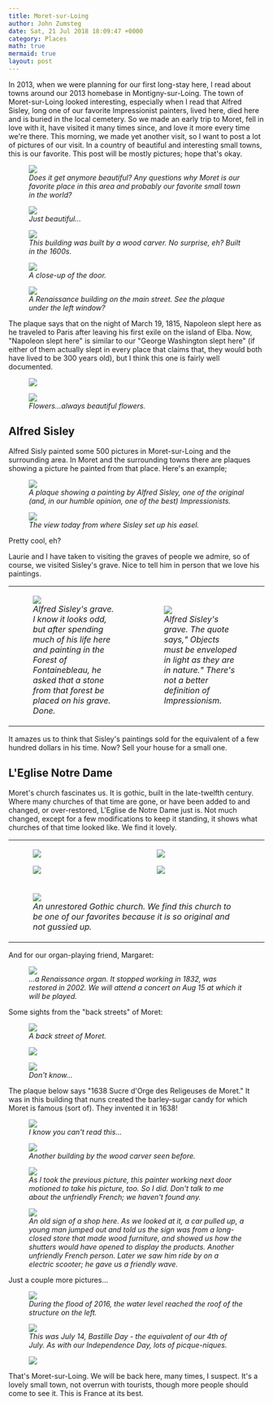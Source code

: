 ```yaml
---
title: Moret-sur-Loing
author: John Zumsteg
date: Sat, 21 Jul 2018 18:09:47 +0000
category: Places
math: true
mermaid: true
layout: post
---
```

In 2013, when we were planning for our first long-stay here, I read about towns around our 2013 homebase in Montigny-sur-Loing. The town of Moret-sur-Loing looked interesting, especially when I read that Alfred Sisley, long one of our favorite Impressionist painters, lived here, died here and is buried in the local cemetery. So we made an early trip to Moret, fell in love with it, have visited it many times since, and love it more every time we're there. This morning, we made yet another visit, so I want to post a lot of pictures of our visit. In a country of beautiful and interesting small towns, this is our favorite. This post will be mostly pictures; hope that's okay.

<figure>
	<img src="{{site.url}}/assets/images/2018/07/DSC05396.jpg"/>
	<figcaption><em>Does it get anymore beautiful? Any questions why Moret is our favorite place in this area and probably our favorite small town in the world?</em></figcaption>
</figure>



<figure>
	<img src="{{site.url}}/assets/images/2018/07/DSC05580.jpg"/>
	<figcaption><em>Just beautiful...</em></figcaption>
</figure>



<figure>
	<img src="{{site.url}}/assets/images/2018/07/DSC05494.jpg"/>
	<figcaption><em>This building was built by a wood carver. No surprise, eh? Built in the 1600s.</em></figcaption>
</figure>



<figure>
	<img src="{{site.url}}/assets/images/2018/07/DSC05493.jpg"/>
	<figcaption><em>A close-up of the door.</em></figcaption>
</figure>



<figure>
	<img src="{{site.url}}/assets/images/2018/07/DSC05498.jpg"/>
	<figcaption><em>A Renaissance building on the main street. See the plaque under the left window?</em></figcaption>
</figure>



The plaque says that on the night of March 19, 1815, Napoleon slept here as he traveled to Paris after leaving his first exile on the island of Elba. Now, "Napoleon slept here" is similar to our "George Washington slept here" (if either of them actually slept in every place that claims that, they would both have lived to be 300 years old), but I think this one is fairly well documented.

<figure>
	<img src="{{site.url}}/assets/images/2018/07/DSC05392.jpg"/>
	<figcaption></figcaption>
</figure>



<figure>
	<img src="{{site.url}}/assets/images/2018/07/DSC05497-1.jpg"/>
	<figcaption><em>Flowers...always beautiful flowers.</em></figcaption>
</figure>


<h2>Alfred Sisley</h2>
Alfred Sisly painted some 500 pictures in Moret-sur-Loing and the surrounding area. In Moret and the surrounding towns there are plaques showing a picture he painted from that place. Here's an example;

<figure>
	<img src="{{site.url}}/assets/images/2018/07/DSC05409.jpg"/>
	<figcaption><em>A plaque showing a painting by Alfred Sisley, one of the original (and, in our humble opinion, one of the best) Impressionists.</em></figcaption>
</figure>



<figure>
	<img src="{{site.url}}/assets/images/2018/07/DSC05410.jpg"/>
	<figcaption><em>The view today from where Sisley set up his easel.</em></figcaption>
</figure>



Pretty cool, eh?

Laurie and I have taken to visiting the graves of people we admire, so of course, we visited Sisley's grave. Nice to tell him in person that we love his paintings.
<table>
<tbody>
<tr>
<td>

<figure>
	<img src="{{site.url}}/assets/images/2018/07/DSC05605.jpg"/>
	<figcaption><em>Alfred Sisley's grave. I know it looks odd, but after spending much of his life here and painting in the Forest of Fontainebleau, he asked that a stone from that forest be placed on his grave. Done.</em></figcaption>
</figure>

</td>
<td>

<figure>
	<img src="{{site.url}}/assets/images/2018/07/DSC05603.jpg"/>
	<figcaption><em>Alfred Sisley's grave. The quote says," Objects must be enveloped in light as they are in nature." There's not a better definition of Impressionism.</em></figcaption>
</figure>

</td>
</tr>
</tbody>
</table>
It amazes us to think that Sisley's paintings sold for the equivalent of a few hundred dollars in his time. Now? Sell your house for a small one.
<h2>L'Eglise Notre Dame</h2>
Moret's church fascinates us. It is gothic, built in the late-twelfth century. Where many churches of that time are gone, or have been added to and changed, or over-restored, L'Eglise de Notre Dame just is. Not much changed, except for a few modifications to keep it standing, it shows what churches of that time looked like. We find it lovely.
<table>
<tbody>
<tr>
<td><figure>
	<img src="{{site.url}}/assets/images/2018/07/DSC05575.jpg"/>
	<figcaption></figcaption>
</figure>

 <figure>
	<img src="{{site.url}}/assets/images/2018/07/DSC05557.jpg"/>
	<figcaption></figcaption>
</figure>

</td>
<td><figure>
	<img src="{{site.url}}/assets/images/2018/07/DSC05555.jpg"/>
	<figcaption></figcaption>
</figure>

 <figure>
	<img src="{{site.url}}/assets/images/2018/07/DSC05550.jpg"/>
	<figcaption></figcaption>
</figure>

</td>
</tr>
<tr>
<td colspan="2">

<figure>
	<img src="{{site.url}}/assets/images/2018/07/DSC05538.jpg"/>
	<figcaption><em>An unrestored Gothic church. We find this church to be one of our favorites because it is so original and not gussied up.</em></figcaption>
</figure>

</td>
<td></td>
</tr>
</tbody>
</table>
And for our organ-playing friend, Margaret:

<figure>
	<img src="{{site.url}}/assets/images/2018/07/DSC05517.jpg"/>
	<figcaption><em>...a Renaissance organ. It stopped working in 1832, was restored in 2002. We will attend a concert on Aug 15 at which it will be played.</em></figcaption>
</figure>



Some sights from the "back streets" of Moret:

<figure>
	<img src="{{site.url}}/assets/images/2018/07/DSC05567.jpg"/>
	<figcaption><em>A back street of Moret.</em></figcaption>
</figure>



<figure>
	<img src="{{site.url}}/assets/images/2018/07/DSC05568.jpg"/>
	<figcaption></figcaption>
</figure>



<figure>
	<img src="{{site.url}}/assets/images/2018/07/DSC05569.jpg"/>
	<figcaption><em>Don't know...</em></figcaption>
</figure>



The plaque below says "1638 Sucre d'Orge des Religeuses de Moret." It was in this building that nuns created the barley-sugar candy for which Moret is famous (sort of). They invented it in 1638!

<figure>
	<img src="{{site.url}}/assets/images/2018/07/DSC05559.jpg"/>
	<figcaption><em>I know you can't read this...</em></figcaption>
</figure>



<figure>
	<img src="{{site.url}}/assets/images/2018/07/DSC05561.jpg"/>
	<figcaption><em>Another building by the wood carver seen before.</em></figcaption>
</figure>



<figure>
	<img src="{{site.url}}/assets/images/2018/07/DSC05563.jpg"/>
	<figcaption><em>As I took the previous picture, this painter working next door motioned to take his picture, too. So I did. Don't talk to me about the unfriendly French; we haven't found any.</em></figcaption>
</figure>



<figure>
	<img src="{{site.url}}/assets/images/2018/07/DSC05578.jpg"/>
	<figcaption><em>An old sign of a shop here. As we looked at it, a car pulled up, a young man jumped out and told us the sign was from a long-closed store that made wood furniture, and showed us how the shutters would have opened to display the products. Another unfriendly French person. Later we saw him ride by on a electric scooter; he gave us a friendly wave.</em></figcaption>
</figure>



Just a couple more pictures...

<figure>
	<img src="{{site.url}}/assets/images/2018/07/DSC05405.jpg"/>
	<figcaption><em>During the flood of 2016, the water level reached the roof of the structure on the left.</em></figcaption>
</figure>



<figure>
	<img src="{{site.url}}/assets/images/2018/07/DSC05407.jpg"/>
	<figcaption><em>This was July 14, Bastille Day - the equivalent of our 4th of July. As with our Independence Day, lots of picque-niques.</em></figcaption>
</figure>



<figure>
	<img src="{{site.url}}/assets/images/2018/07/DSC05587.jpg"/>
	<figcaption></figcaption>
</figure>



That's Moret-sur-Loing. We will be back here, many times, I suspect. It's a lovely small town, not overrun with tourists, though more people should come to see it. This is France at its best.
